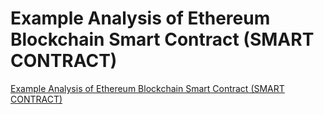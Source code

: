 # Example Analysis of Ethereum Blockchain Smart Contract (SMART CONTRACT)
[Example Analysis of Ethereum Blockchain Smart Contract (SMART CONTRACT)](https://aiwithcloud.com/2022/09/19/example_analysis_of_ethereum_blockchain_smart_contract_smart_contract/)
